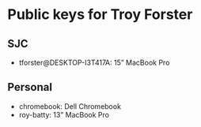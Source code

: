 ﻿# Public keys for Troy Forster 

## SJC

* tforster@DESKTOP-I3T417A: 15” MacBook Pro

## Personal

* chromebook: Dell Chromebook
* roy-batty: 13” MacBook Pro

 
